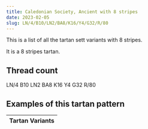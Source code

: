 ```yaml
---
title: Caledonian Society, Ancient with 8 stripes
date: 2023-02-05
slug: LN/4/B10/LN2/BA8/K16/Y4/G32/R/80
---
```

This is a list of all the tartan sett variants with 8 stripes.

It is a 8 stripes tartan.


## Thread count
LN/4 B10 LN2 BA8 K16 Y4 G32 R/80

## Examples of this tartan pattern

| Tartan Variants |
|---------------|
